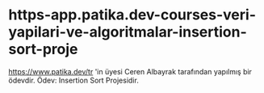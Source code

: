 # https-app.patika.dev-courses-veri-yapilari-ve-algoritmalar-insertion-sort-proje
https://www.patika.dev/tr 'in üyesi Ceren Albayrak tarafından yapılmış bir ödevdir. Ödev: Insertion Sort Projesidir. 
